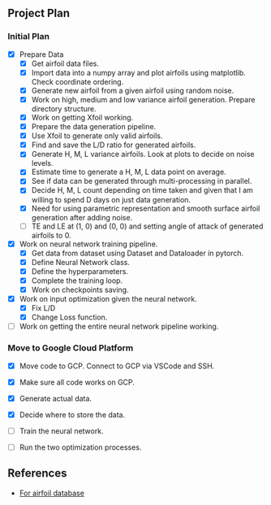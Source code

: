 ## Project Plan

### Initial Plan
- [x] Prepare Data
  - [x] Get airfoil data files.
  - [x] Import data into a numpy array and plot airfoils using matplotlib. Check coordinate ordering.
  - [x] Generate new airfoil from a given airfoil using random noise.
  - [x] Work on high, medium and low variance airfoil generation. Prepare directory structure.
  - [x] Work on getting Xfoil working.
  - [x] Prepare the data generation pipeline.
  - [x] Use Xfoil to generate only valid airfoils.
  - [x] Find and save the L/D ratio for generated airfoils.
  - [x] Generate H, M, L variance airfoils. Look at plots to decide on noise levels.
  - [x] Estimate time to generate a H, M, L data point on average.
  - [x] See if data can be generated through multi-processing in parallel.
  - [x] Decide H, M, L count depending on time taken and given that I am willing to spend D days on just data generation.
  - [x] Need for using parametric representation and smooth surface airfoil generation after adding noise.
  - [ ] TE and LE at (1, 0) and (0, 0) and setting angle of attack of generated airfoils to 0.
- [x] Work on neural network training pipeline.
  - [x] Get data from dataset using Dataset and Dataloader in pytorch.
  - [x] Define Neural Network class.
  - [x] Define the hyperparameters.
  - [x] Complete the training loop.
  - [x] Work on checkpoints saving.
- [x] Work on input optimization given the neural network.
  - [x] Fix L/D
  - [x] Change Loss function.
- [ ] Work on getting the entire neural network pipeline working.

### Move to Google Cloud Platform
- [x] Move code to GCP. Connect to GCP via VSCode and SSH.
- [x] Make sure all code works on GCP.
- [x] Generate actual data.
- [x] Decide where to store the data.
- [ ] Train the neural network.
- [ ] Run the two optimization processes.



## References
- [For airfoil database](https://github.com/npuljc/Airfoil_preprocessing?tab=readme-ov-file)